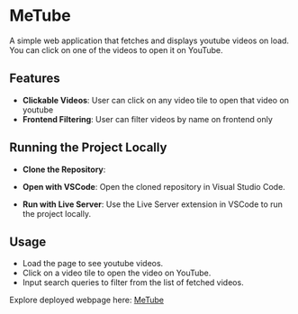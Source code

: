 # MeTube

A simple web application that fetches and displays youtube videos on load. You can click on one of the videos to open it on YouTube.

## Features

- **Clickable Videos**: User can click on any video tile to open that video on youtube
- **Frontend Filtering**: User can filter videos by name on frontend only

## Running the Project Locally

-  **Clone the Repository**:

-  **Open with VSCode**:
Open the cloned repository in Visual Studio Code.

-  **Run with Live Server**:
Use the Live Server extension in VSCode to run the project locally.

## Usage

- Load the page to see youtube videos.
- Click on a video tile to open the video on YouTube.
- Input search queries to filter from the list of fetched videos.

Explore deployed webpage here: [MeTube](https://metube-eight.vercel.app/)
